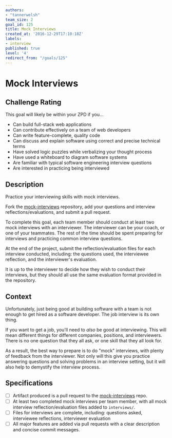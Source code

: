 ```yaml
---
authors:
- "tannerwelsh"
team_size: 2
goal_id: 125
title: Mock Interviews
created_at: '2016-12-29T17:10:18Z'
labels:
- interview
published: true
level: '4'
redirect_from: "/goals/125"
---
```


# Mock Interviews

## Challenge Rating

This goal will likely be within your ZPD if you...

- Can build full-stack web applications
- Can contribute effectively on a team of web developers
- Can write feature-complete, quality code
- Can discuss and explain software using correct and precise technical terms
- Have solved logic puzzles while verbalizing your thought process
- Have used a whiteboard to diagram software systems
- Are familiar with typical software engineering interview questions
- Are interested in practicing being interviewed

## Description

Practice your interviewing skills with mock interviews.

Fork the [mock-interviews][mock-interviews] repository, add your questions and interview reflections/evaluations, and submit a pull request.

To complete this goal, each team member should conduct at least two mock interviews with an interviewer. The interviewer can be your coach, or one of your teammates. The rest of the time should be spent preparing for interviews and practicing common interview questions.

At the end of the project, submit the reflection/evaluation files for each interview conducted, including: the questions used, the interviewee reflection, and the interviewer's evaluation.

It is up to the interviewer to decide how they wish to conduct their interviews, but they should all use the same evaluation format provided in the repository.

## Context

Unfortunately, just being good at building software with a team is not enough to get hired as a software developer. The job interview is its own thing.

If you want to get a job, you'll need to _also_ be good at interviewing. This will mean different things for different companies, positions, and interviewers. There is no one question that they all ask, or one skill that they all look for.

As a result, the best way to prepare is to do "mock" interviews, with plenty of feedback from the interviewer. Not only will this give you practice answering questions and solving problems in an interview setting, but it will also help to demystify the interview process.

## Specifications

- [ ] Artifact produced is a pull request to the [mock-interviews][mock-interviews] repo.
- [ ] At least two completed mock interviews per team member, with all mock interview reflection/evaluation files added to `interviews/`.
- [ ] Files for interviews are complete, including: questions asked, interviewee reflections, interviewer evaluation
- [ ] All major features are added via pull requests with a clear description and concise commit messages.

[mock-interviews]: https://github.com/GuildCrafts/mock-interviews
